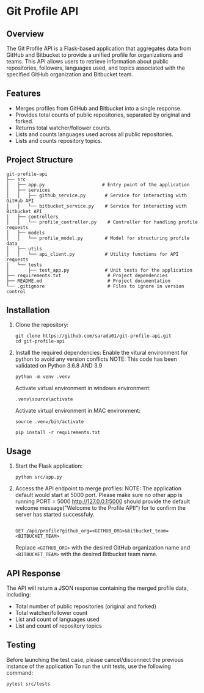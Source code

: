 # Git Profile API

## Overview
The Git Profile API is a Flask-based application that aggregates data from GitHub and Bitbucket to provide a unified profile for organizations and teams. This API allows users to retrieve information about public repositories, followers, languages used, and topics associated with the specified GitHub organization and Bitbucket team.

## Features
- Merges profiles from GitHub and Bitbucket into a single response.
- Provides total counts of public repositories, separated by original and forked.
- Returns total watcher/follower counts.
- Lists and counts languages used across all public repositories.
- Lists and counts repository topics.

## Project Structure
```
git-profile-api
├── src
│   ├── app.py                     # Entry point of the application
│   ├── services
│   │   ├── github_service.py       # Service for interacting with GitHub API
│   │   └── bitbucket_service.py    # Service for interacting with Bitbucket API
│   ├── controllers
│   │   └── profile_controller.py    # Controller for handling profile requests
│   ├── models
│   │   └── profile_model.py        # Model for structuring profile data
│   ├── utils
│   │   └── api_client.py           # Utility functions for API requests
│   └── tests
│       ├── test_app.py             # Unit tests for the application
├── requirements.txt                 # Project dependencies
├── README.md                        # Project documentation
└── .gitignore                       # Files to ignore in version control
```

## Installation
1. Clone the repository:
   ```
   git clone https://github.com/sarada01/git-profile-api.git
   cd git-profile-api
   ```

2. Install the required dependencies:
   Enable the vitural environment for python to avoid any version conflicts
   NOTE:  This code has been validated on Python 3.6.8 AND 3.9
   
   ```
   python -m venv .venv
   ```
   Activate virtual environment in windows environment:
   
   ```
   .venv\source\activate
   ```
   Activate virtual environment in MAC environment:
   ```
   source .venv/bin/activate
   ```
   
   ```
   pip install -r requirements.txt
   ```

## Usage
1. Start the Flask application:

   ```
   python src/app.py
   ```

2. Access the API endpoint to merge profiles:
   NOTE: The application default would start at 5000 port.  Please make sure no other app is running PORT = 5000
   http://127.0.0.1:5000 should provide the default welcome message("Welcome to the Profile API!") for to confirm the server has started successfuly.
   ```
   
   GET /api/profile?github_org=<GITHUB_ORG>&bitbucket_team=<BITBUCKET_TEAM>
   ```

   Replace `<GITHUB_ORG>` with the desired GitHub organization name and `<BITBUCKET_TEAM>` with the desired Bitbucket team name.

## API Response
The API will return a JSON response containing the merged profile data, including:
- Total number of public repositories (original and forked)
- Total watcher/follower count
- List and count of languages used
- List and count of repository topics

## Testing
Before launching the test case, please cancel/disconnect the previous instance of the application 
To run the unit tests, use the following command:
```
pytest src/tests
```
